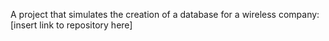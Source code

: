 A project that simulates the creation of a database for a wireless company: [insert link to repository here]
